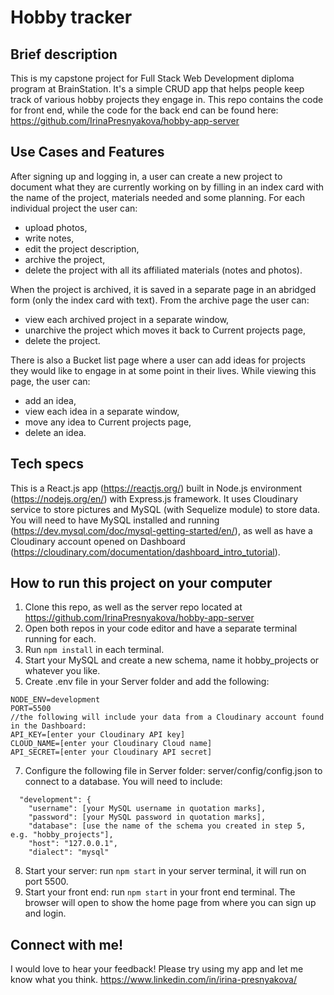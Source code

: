 # Hobby tracker 

## Brief description
This is my capstone project for Full Stack Web Development diploma program at BrainStation. 
It's a simple CRUD app that helps people keep track of various hobby projects they engage in. 
This repo contains the code for front end, while the code for the back end can be found here: https://github.com/IrinaPresnyakova/hobby-app-server

## Use Cases and Features
After signing up and logging in, a user can create a new project to document what they are currently working
on by filling in an index card with the name of the project, materials needed and some planning. 
For each individual project the user can:
- upload photos,
- write notes, 
- edit the project description,
- archive the project, 
- delete the project with all its affiliated materials (notes and photos).
 
When the project is archived, it is saved in a separate page in an abridged form (only the index card with text). From the archive page the user can:
- view each archived project in a separate window,
- unarchive the project which moves it back to Current projects page,
- delete the project.
 
There is also a Bucket list page where a user can add ideas for projects they would like to engage in at some point in their lives. While viewing this page, the user can: 
- add an idea,
- view each idea in a separate window, 
- move any idea to Current projects page,
- delete an idea.

## Tech specs
This is a React.js app (https://reactjs.org/) built in Node.js environment (https://nodejs.org/en/) with Express.js framework. It uses Cloudinary service to store pictures and MySQL (with Sequelize module) to store data. You will need to have MySQL installed and running (https://dev.mysql.com/doc/mysql-getting-started/en/), as well as have a Cloudinary account opened on Dashboard (https://cloudinary.com/documentation/dashboard_intro_tutorial).

## How to run this project on your computer

1. Clone this repo, as well as the server repo located at https://github.com/IrinaPresnyakova/hobby-app-server
2. Open both repos in your code editor and have a separate terminal running for each. 
4. Run ```npm install``` in each terminal. 
5. Start your MySQL and create a new schema, name it hobby_projects or whatever you like.
6. Create .env file in your Server folder and add the following: 
```
NODE_ENV=development
PORT=5500
//the following will include your data from a Cloudinary account found in the Dashboard:
API_KEY=[enter your Cloudinary API key]
CLOUD_NAME=[enter your Cloudinary Cloud name]
API_SECRET=[enter your Cloudinary API secret]
```
7. Configure the following file in Server folder: server/config/config.json to connect to a database. You will need to include: 
```
  "development": {
    "username": [your MySQL username in quotation marks],
    "password": [your MySQL password in quotation marks],
    "database": [use the name of the schema you created in step 5, e.g. "hobby_projects"],
    "host": "127.0.0.1",
    "dialect": "mysql"
```
8. Start your server: run ```npm start``` in your server terminal, it will run on port 5500.
9. Start your front end: run ```npm start``` in your front end terminal. The browser will open to show the home page from where you can sign up and login. 

## Connect with me!
I would love to hear your feedback! Please try using my app and let me know what you think.
https://www.linkedin.com/in/irina-presnyakova/
